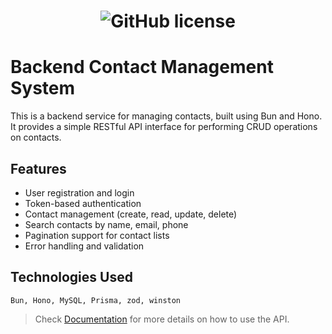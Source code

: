 <h1 align="center">

![GitHub license](https://img.shields.io/github/license/seinzzz/hono-bun)

</h1>

# Backend Contact Management System

This is a backend service for managing contacts, built using Bun and Hono. It provides a simple RESTful API interface for performing CRUD operations on contacts.

## Features

- User registration and login
- Token-based authentication
- Contact management (create, read, update, delete)
- Search contacts by name, email, phone
- Pagination support for contact lists
- Error handling and validation

## Technologies Used

`Bun, Hono, MySQL, Prisma, zod, winston`

> Check [Documentation](./docs/) for more details on how to use the API.
